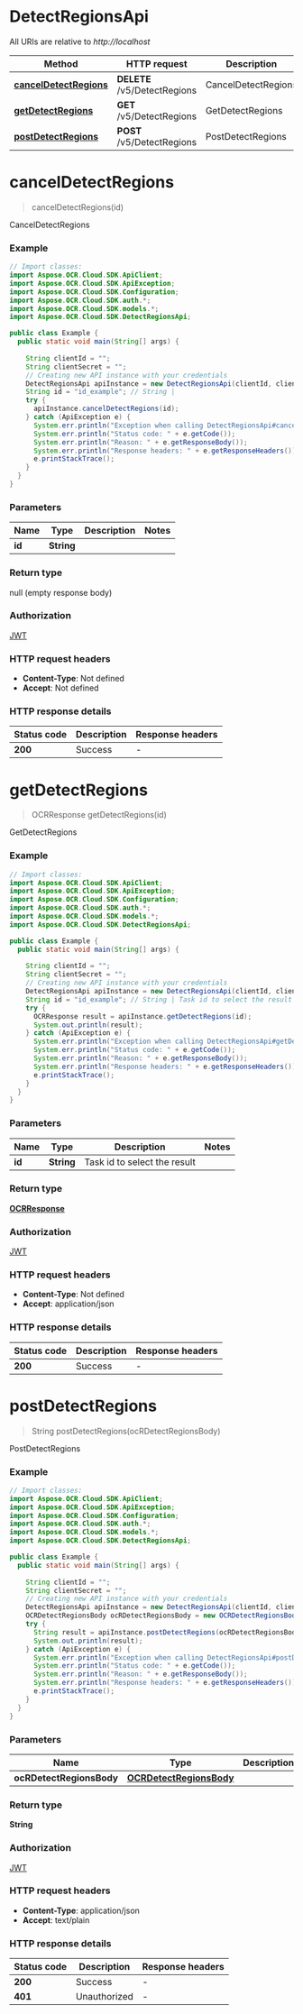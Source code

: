 # DetectRegionsApi

All URIs are relative to *http://localhost*

| Method | HTTP request | Description |
|------------- | ------------- | -------------|
| [**cancelDetectRegions**](DetectRegionsApi.md#cancelDetectRegions) | **DELETE** /v5/DetectRegions | CancelDetectRegions |
| [**getDetectRegions**](DetectRegionsApi.md#getDetectRegions) | **GET** /v5/DetectRegions | GetDetectRegions |
| [**postDetectRegions**](DetectRegionsApi.md#postDetectRegions) | **POST** /v5/DetectRegions | PostDetectRegions |


<a name="cancelDetectRegions"></a>
# **cancelDetectRegions**
> cancelDetectRegions(id)

CancelDetectRegions

### Example
```java
// Import classes:
import Aspose.OCR.Cloud.SDK.ApiClient;
import Aspose.OCR.Cloud.SDK.ApiException;
import Aspose.OCR.Cloud.SDK.Configuration;
import Aspose.OCR.Cloud.SDK.auth.*;
import Aspose.OCR.Cloud.SDK.models.*;
import Aspose.OCR.Cloud.SDK.DetectRegionsApi;

public class Example {
  public static void main(String[] args) {
    
    String clientId = "";
    String clientSecret = "";
    // Creating new API instance with your credentials
    DetectRegionsApi apiInstance = new DetectRegionsApi(clientId, clientSecret);
    String id = "id_example"; // String | 
    try {
      apiInstance.cancelDetectRegions(id);
    } catch (ApiException e) {
      System.err.println("Exception when calling DetectRegionsApi#cancelDetectRegions");
      System.err.println("Status code: " + e.getCode());
      System.err.println("Reason: " + e.getResponseBody());
      System.err.println("Response headers: " + e.getResponseHeaders());
      e.printStackTrace();
    }
  }
}
```

### Parameters

| Name | Type | Description  | Notes |
|------------- | ------------- | ------------- | -------------|
| **id** | **String**|  | |

### Return type

null (empty response body)

### Authorization

[JWT](../README.md#JWT)

### HTTP request headers

 - **Content-Type**: Not defined
 - **Accept**: Not defined

### HTTP response details
| Status code | Description | Response headers |
|-------------|-------------|------------------|
| **200** | Success |  -  |

<a name="getDetectRegions"></a>
# **getDetectRegions**
> OCRResponse getDetectRegions(id)

GetDetectRegions

### Example
```java
// Import classes:
import Aspose.OCR.Cloud.SDK.ApiClient;
import Aspose.OCR.Cloud.SDK.ApiException;
import Aspose.OCR.Cloud.SDK.Configuration;
import Aspose.OCR.Cloud.SDK.auth.*;
import Aspose.OCR.Cloud.SDK.models.*;
import Aspose.OCR.Cloud.SDK.DetectRegionsApi;

public class Example {
  public static void main(String[] args) {
    
    String clientId = "";
    String clientSecret = "";
    // Creating new API instance with your credentials
    DetectRegionsApi apiInstance = new DetectRegionsApi(clientId, clientSecret);
    String id = "id_example"; // String | Task id to select the result
    try {
      OCRResponse result = apiInstance.getDetectRegions(id);
      System.out.println(result);
    } catch (ApiException e) {
      System.err.println("Exception when calling DetectRegionsApi#getDetectRegions");
      System.err.println("Status code: " + e.getCode());
      System.err.println("Reason: " + e.getResponseBody());
      System.err.println("Response headers: " + e.getResponseHeaders());
      e.printStackTrace();
    }
  }
}
```

### Parameters

| Name | Type | Description  | Notes |
|------------- | ------------- | ------------- | -------------|
| **id** | **String**| Task id to select the result | |

### Return type

[**OCRResponse**](OCRResponse.md)

### Authorization

[JWT](../README.md#JWT)

### HTTP request headers

 - **Content-Type**: Not defined
 - **Accept**: application/json

### HTTP response details
| Status code | Description | Response headers |
|-------------|-------------|------------------|
| **200** | Success |  -  |

<a name="postDetectRegions"></a>
# **postDetectRegions**
> String postDetectRegions(ocRDetectRegionsBody)

PostDetectRegions

### Example
```java
// Import classes:
import Aspose.OCR.Cloud.SDK.ApiClient;
import Aspose.OCR.Cloud.SDK.ApiException;
import Aspose.OCR.Cloud.SDK.Configuration;
import Aspose.OCR.Cloud.SDK.auth.*;
import Aspose.OCR.Cloud.SDK.models.*;
import Aspose.OCR.Cloud.SDK.DetectRegionsApi;

public class Example {
  public static void main(String[] args) {
    
    String clientId = "";
    String clientSecret = "";
    // Creating new API instance with your credentials
    DetectRegionsApi apiInstance = new DetectRegionsApi(clientId, clientSecret);
    OCRDetectRegionsBody ocRDetectRegionsBody = new OCRDetectRegionsBody(); // OCRDetectRegionsBody | 
    try {
      String result = apiInstance.postDetectRegions(ocRDetectRegionsBody);
      System.out.println(result);
    } catch (ApiException e) {
      System.err.println("Exception when calling DetectRegionsApi#postDetectRegions");
      System.err.println("Status code: " + e.getCode());
      System.err.println("Reason: " + e.getResponseBody());
      System.err.println("Response headers: " + e.getResponseHeaders());
      e.printStackTrace();
    }
  }
}
```

### Parameters

| Name | Type | Description  | Notes |
|------------- | ------------- | ------------- | -------------|
| **ocRDetectRegionsBody** | [**OCRDetectRegionsBody**](OCRDetectRegionsBody.md)|  | |

### Return type

**String**

### Authorization

[JWT](../README.md#JWT)

### HTTP request headers

 - **Content-Type**: application/json
 - **Accept**: text/plain

### HTTP response details
| Status code | Description | Response headers |
|-------------|-------------|------------------|
| **200** | Success |  -  |
| **401** | Unauthorized |  -  |

